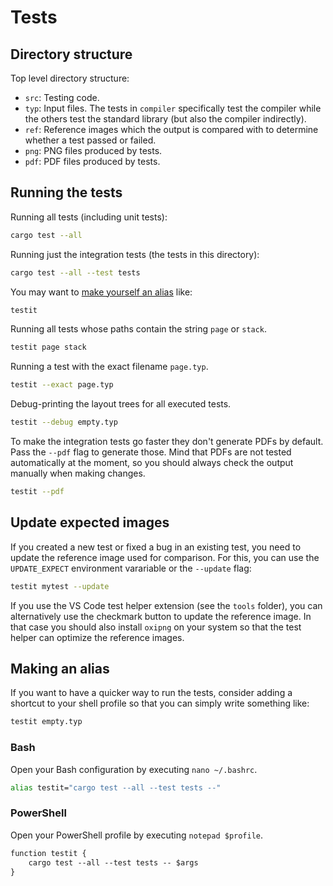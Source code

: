 # Tests

## Directory structure
Top level directory structure:
- `src`: Testing code.
- `typ`: Input files. The tests in `compiler` specifically test the compiler
         while the others test the standard library (but also the compiler
         indirectly).
- `ref`: Reference images which the output is compared with to determine whether
         a test passed or failed.
- `png`: PNG files produced by tests.
- `pdf`: PDF files produced by tests.

## Running the tests
Running all tests (including unit tests):
```bash
cargo test --all
```

Running just the integration tests (the tests in this directory):
```bash
cargo test --all --test tests
```

You may want to [make yourself an alias](#making-an-alias) like:
```bash
testit
```

Running all tests whose paths contain the string `page` or `stack`.
```bash
testit page stack
```

Running a test with the exact filename `page.typ`.
```bash
testit --exact page.typ
```

Debug-printing the layout trees for all executed tests.
```bash
testit --debug empty.typ
```

To make the integration tests go faster they don't generate PDFs by default.
Pass the `--pdf` flag to generate those. Mind that PDFs are not tested
automatically at the moment, so you should always check the output manually when
making changes.
```bash
testit --pdf
```

## Update expected images
If you created a new test or fixed a bug in an existing test, you need to update
the reference image used for comparison. For this, you can use the
`UPDATE_EXPECT` environment varariable or the `--update` flag:
```bash
testit mytest --update
```

If you use the VS Code test helper extension (see the `tools` folder), you can
alternatively use the checkmark button to update the reference image. In that
case you should also install `oxipng` on your system so that the test helper
can optimize the reference images.

## Making an alias
If you want to have a quicker way to run the tests, consider adding a shortcut
to your shell profile so that you can simply write something like:
```bash
testit empty.typ
```

### Bash
Open your Bash configuration by executing `nano ~/.bashrc`.
```bash
alias testit="cargo test --all --test tests --"
```

### PowerShell
Open your PowerShell profile by executing `notepad $profile`.
```ps
function testit {
    cargo test --all --test tests -- $args
}
```
